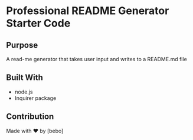# Professional README Generator Starter Code

## Purpose
A read-me generator that takes user input and writes to a README.md file 

## Built With
* node.js 
* Inquirer package

## Contribution
Made with ❤️ by [bebo]
